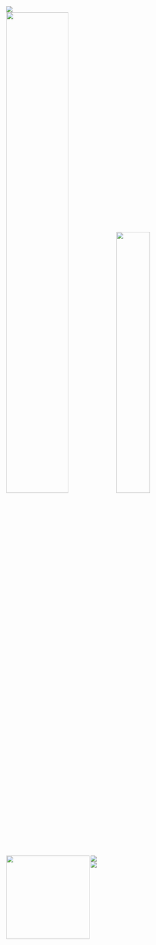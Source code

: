 <a href="https://www.fabriziotorrico.vercel.app/">
  <img src='/walle.gif'/>
 </a>
<div>
  <img width="57%" src="https://github-readme-stats.vercel.app/api?username=Torr1co&show_icons=true&theme=dark&include_all_commits=true&count_private=true"/>
  
  <img width="42%" src="https://github-readme-stats.vercel.app/api/top-langs/?username=Torr1co&layout=compact&langs_count=7&theme=dark"/>
</div>


  <img align='left' height="220em" src="https://media.giphy.com/media/SvGFA2WF9IP0WjmzvE/giphy.gif" />
  <a href="https://www.instagram.com/fabriziotorrico/" target="_blank"><img src="https://img.shields.io/badge/-Instagram-%23E4405F?style=for-the-badge&logo=instagram&logoColor=white" target="_blank"></a>
  <br/>
   <a href="https://www.linkedin.com/in/fabrizio-torrico-3b100b214/" target="_blank"><img src="https://img.shields.io/badge/-LinkedIn-%230077B5?style=for-the-badge&logo=linkedin&logoColor=white" target="_blank"></a> 


